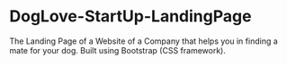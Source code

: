 # DogLove-StartUp-LandingPage
The Landing Page of a Website of a Company that helps you in finding a mate for your dog. Built using Bootstrap (CSS framework).
